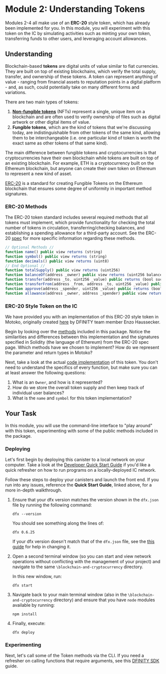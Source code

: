 # Module 2: Understanding Tokens

Modules 2-4 all make use of an **ERC-20** style token, which has already been implemented for you. In this module, you will experiment with this token on the IC by simulating activities such as minting your own token, transferring funds to other users, and leveraging account allowances.

## Understanding

Blockchain-based **tokens** are digital units of value similar to fiat currencies. They are built on top of existing blockchains, which verify the total supply, transfer, and ownership of these tokens. A token can represent anything of value - ranging from financial assets to reputation points in a digital platform - and, as such, could potentially take on many different forms and variations.

There are two main types of tokens:

1. **[Non-fungible tokens](https://en.wikipedia.org/wiki/Non-fungible_token)** (NFTs) represent a single, unique item on a blockchain and are often used to verify ownership of files such as digital artwork or other digital items of value.
2. **Fungible tokens**, which are the kind of tokens that we're discussing today, are indistinguishable from other tokens of the same kind, allowing them to be interchangeable (i.e. one particular kind of token is worth the exact same as other tokens of that same kind).

The main difference between fungible tokens and cryptocurrencies is that cryptocurrencies have their own blockchain while tokens are built on top of an existing blockchain. For example, ETH is a cryptocurrency built on the Ethereum blockchain, but anyone can create their own token on Ethereum to represent a new kind of asset.

[ERC-20](https://ethereum.org/en/developers/docs/standards/tokens/erc-20/) is a standard for creating Fungible Tokens on the Ethereum blockchain that ensures some degree of uniformity in important method signatures.

### ERC-20 Methods

The ERC-20 token standard includes several required methods that all tokens must implement, which provide functionality for checking the total number of tokens in circulation, transferring/checking balances, and establishing a spending allowance for a third-party account. See the ERC-20 [spec](https://eips.ethereum.org/EIPS/eip-20) for more specific information regarding these methods. 

```javascript
// Optional Methods //
function name() public view returns (string)
function symbol() public view returns (string)
function decimals() public view returns (uint8)
// End Optional //
function totalSupply() public view returns (uint256)
function balanceOf(address _owner) public view returns (uint256 balance)
function transfer(address _to, uint256 _value) public returns (bool success)
function transferFrom(address _from, address _to, uint256 _value) public returns (bool success)
function approve(address _spender, uint256 _value) public returns (bool success)
function allowance(address _owner, address _spender) public view returns (uint256 remaining)
```

### ERC-20 Style Token on the IC

We have provided you with an implementation of this ERC-20 style token in Motoko, originally created [here](https://github.com/enzoh/motoko-token) by DFINITY team member Enzo Haussecker. 

Begin by looking over the [methods](https://github.com/DFINITY-Education/blockchain-and-cryptocurrency/tree/main/vendor/motoko-token#the-token-package) included in this package. Notice the similarities and differences between this implementation and the signatures specified in Solidity (the language of Ethereum) from the ERC-20 spec page. Which methods have we chosen to implement? How do we represent the parameter and return types in Motoko?

Next, take a look at the actual [code implementation](https://github.com/DFINITY-Education/blockchain-and-cryptocurrency/blob/main/vendor/motoko-token/app/Token.mo) of this token. You don't need to understand the specifics of every function, but make sure you can at least answer the following questions:

1. What is an `Owner`, and how is it represented?
2. How do we store the overall token supply and then keep track of individual user balances?
3. What is the `name` and `symbol` for this token implementation?

## Your Task

In this module, you will use the command-line interface to "play around" with this token, experimenting with some of the public methods included in the package.

### Deploying

Let's first begin by deploying this canister to a local network on your computer. Take a look at the [Developer Quick Start Guide](https://sdk.dfinity.org/docs/quickstart/quickstart-intro.html) if you'd like a quick refresher on how to run programs on a locally-deployed IC network. 

Follow these steps to deploy your canisters and launch the front end. If you run into any issues, reference the **Quick Start Guide**, linked above,  for a more in-depth walkthrough.

1. Ensure that your dfx version matches the version shown in the `dfx.json` file by running the following command:

   ```
   dfx --version
   ```

   You should see something along the lines of:

   ```
   dfx 0.6.25
   ```

   If your dfx version doesn't match that of the `dfx.json` file, see the [this guide](https://sdk.dfinity.org/docs/developers-guide/install-upgrade-remove.html#install-version) for help in changing it. 

2. Open a second terminal window (so you can start and view network operations without conflicting with the management of your project) and navigate to the same `\blockchain-and-cryptocurrency` directory.

   In this new window, run:

   ```
   dfx start
   ```

3. Navigate back to your main terminal window (also in the `\blockchain-and-cryptocurrency` directory) and ensure that you have `node` modules available by running:

   ```
   npm install
   ```

4. Finally, execute:

   ```
   dfx deploy
   ```

### Experimenting

Next, let's call some of the Token methods via the CLI. If you need a refresher on calling functions that require arguments, see this [DFINITY SDK](https://sdk.dfinity.org/docs/developers-guide/tutorials/hello-location.html) guide.


